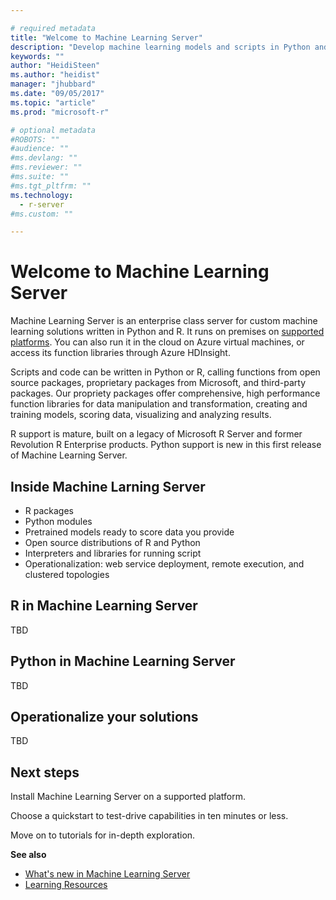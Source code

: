 ```yaml
---

# required metadata
title: "Welcome to Machine Learning Server"
description: "Develop machine learning models and scripts in Python and R for on-prem deployment behind the firewall. Microsoft R Server and Python packages and interpreters are included."
keywords: ""
author: "HeidiSteen"
ms.author: "heidist"
manager: "jhubbard"
ms.date: "09/05/2017"
ms.topic: "article"
ms.prod: "microsoft-r"

# optional metadata
#ROBOTS: ""
#audience: ""
#ms.devlang: ""
#ms.reviewer: ""
#ms.suite: ""
#ms.tgt_pltfrm: ""
ms.technology:
  - r-server
#ms.custom: ""

---
```


# Welcome to Machine Learning Server

Machine Learning Server is an enterprise class server for custom machine learning solutions written in Python and R. It runs on premises on [supported platforms](install/r-server-install-supported-platforms.md). You can also run it in the cloud on Azure virtual machines, or access its function libraries through Azure HDInsight.

Scripts and code can be written in Python or R, calling functions from open source packages, proprietary packages from Microsoft, and third-party packages. Our propriety packages offer comprehensive, high performance function libraries for data manipulation and transformation, creating and training models, scoring data, visualizing and analyzing results.

R support is mature, built on a legacy of Microsoft R Server and former Revolution R Enterprise products. Python support is new in this first release of Machine Learning Server. 

## Inside Machine Larning Server

+ R packages
+ Python modules
+ Pretrained models ready to score data you provide
+ Open source distributions of R and Python
+ Interpreters and libraries for running script
+ Operationalization: web service deployment, remote execution, and clustered topologies

## R in Machine Learning Server

TBD

## Python in Machine Learning Server

TBD

## Operationalize your solutions

TBD

## Next steps

Install Machine Learning Server on a supported platform. 

Choose a quickstart to test-drive capabilities in ten minutes or less.

Move on to tutorials for in-depth exploration.


**See also**

+ [What's new in Machine Learning Server](whats-new-in-machine-learning-server.md)
+ [Learning Resources](resources-more.md)

